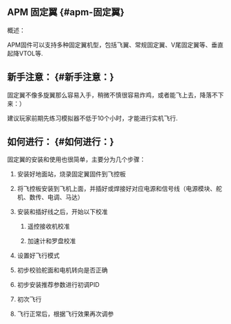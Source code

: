 ## APM 固定翼 {#apm-固定翼}

概述：

APM固件可以支持多种固定翼机型，包括飞翼、常规固定翼、V尾固定翼等、垂直起降VTOL等.

## 新手注意： {#新手注意：}

固定翼不像多旋翼那么容易入手，稍微不慎很容易炸鸡，或者能飞上去，降落不下来：）

建议玩家前期先练习模拟器不低于10个小时，才能进行实机飞行.

## 如何进行： {#如何进行：}

固定翼的安装和使用也很简单，主要分为几个步骤：

1. 安装好地面站，烧录固定翼固件到飞控板

2. 将飞控板安装到飞机上面，并插好或焊接好对应电源和信号线（电源模块、舵机、数传、电调、马达）

3. 安装和插好线之后，开始以下校准

   1. 遥控接收机校准

   2. 加速计和罗盘校准

4. 设置好飞行模式

5. 初步校验舵面和电机转向是否正确

6. 初步安装推荐参数进行初调PID

7. 初次飞行

8. 飞行正常后，根据飞行效果再次调参



